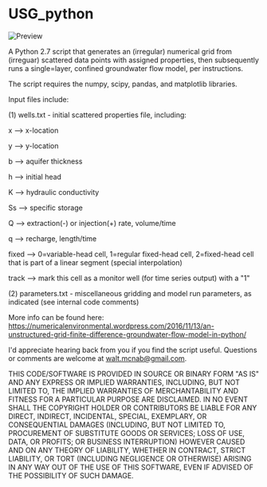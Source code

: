 # USG_python

![Preview](https://numericalenvironmental.files.wordpress.com/2016/11/mesh.png?w=816)

A Python 2.7 script that generates an (irregular) numerical grid from (irreguar) scattered data points with assigned properties, then subsequently runs a single=layer, confined groundwater flow model, per instructions.

The script requires the numpy, scipy, pandas, and matplotlib libraries.

Input files include:

(1) wells.txt - initial scattered properties file, including:

x --> x-location

y --> y-location

b --> aquifer thickness

h --> initial head

K --> hydraulic conductivity

Ss --> specific storage

Q --> extraction(-) or injection(+) rate, volume/time

q --> recharge, length/time

fixed --> 0=variable-head cell, 1=regular fixed-head cell, 2=fixed-head cell that is part of a linear segment (special interpolation)

track --> mark this cell as a monitor well (for time series output) with a "1"

(2) parameters.txt - miscellaneous gridding and model run parameters, as indicated (see internal code comments)

More info can be found here: https://numericalenvironmental.wordpress.com/2016/11/13/an-unstructured-grid-finite-difference-groundwater-flow-model-in-python/

I'd appreciate hearing back from you if you find the script useful. Questions or comments are welcome at walt.mcnab@gmail.com.

THIS CODE/SOFTWARE IS PROVIDED IN SOURCE OR BINARY FORM "AS IS" AND ANY EXPRESS OR IMPLIED WARRANTIES, INCLUDING, BUT NOT LIMITED TO, THE IMPLIED WARRANTIES OF MERCHANTABILITY AND FITNESS FOR A PARTICULAR PURPOSE ARE DISCLAIMED. IN NO EVENT SHALL THE COPYRIGHT HOLDER OR CONTRIBUTORS BE LIABLE FOR ANY DIRECT, INDIRECT, INCIDENTAL, SPECIAL, EXEMPLARY, OR CONSEQUENTIAL DAMAGES (INCLUDING, BUT NOT LIMITED TO, PROCUREMENT OF SUBSTITUTE GOODS OR SERVICES; LOSS OF USE, DATA, OR PROFITS; OR BUSINESS INTERRUPTION) HOWEVER CAUSED AND ON ANY THEORY OF LIABILITY, WHETHER IN CONTRACT, STRICT LIABILITY, OR TORT (INCLUDING NEGLIGENCE OR OTHERWISE) ARISING IN ANY WAY OUT OF THE USE OF THIS SOFTWARE, EVEN IF ADVISED OF THE POSSIBILITY OF SUCH DAMAGE.
